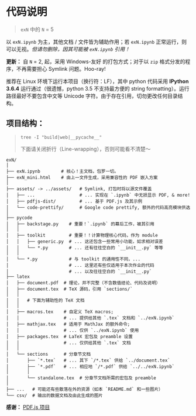 # 代码说明
> `exN` 中的 `N` = 5

以 `exN.ipynb` 为主，其他文档 / 文件皆为辅助作用；若 `exN.ipynb` 正常运行，则可以无视。*但请勿删除，因其可能被 `exN.ipynb` 引用！*

**更新：** 自 `N` = 2, 起，采用 Windows-友好 的打包方式；对于以 `zip` 格式分发的程序，不再需要担心 Symlink 问题。Hoo-ray!

推荐在 Linux 环境下运行本项目（换行符：LF），其中 python 代码采用 **IPython 3.6.4** 运行通过（很遗憾，python 3.5 不支持最方便的 string formatting）。运行路径最好不要包含中文等 Unicode 字符。由于存在引用，切勿更改任何目录结构。

## 项目结构：
> `tree -I "build|web|__pycache__"`
>
> 下面请关闭折行（Line-wrapping），否则可能看不清楚～

    exN/
    │
    ├── exN.ipynb        # 核心！主文档，包罗一切。
    ├── exN_mini.html    # 由上一文件生成，采用兼容性的 PDF 嵌入方案
    │
    ├── assets/ -> ../assets/   # Symlink, 打包时将以源文件覆盖
    │   ├── ...                 # ... 实现在 `.ipynb` 中无损显示 PDF, & more!
    │   ├── pdfjs-dist/         # ... 基于 PDF.js 及其示例
    │   └── code-prettify/      # Google code prettify, 额外的代码高亮模块供选
    │
    ├── pycode
    │   ├── backstage.py    # 重要！`.ipynb` 的幕后工作，被其引用
    │   │
    │   ├── toolkit         # 重要！！计算物理核心代码，作为 module
    │   │   ├── generic.py  # ... 这还包含一些常用小功能，如求相对误差
    │   │   └── *.py        # ... 还有往往空白的 `__init__.py` 等等
    │   │
    │   └── *.py            # 与 toolkit 的通用性不同，...
    │                       # ... 这里还有些仅适用于本次作业的代码
    │                       # ... 以及往往空白的 `__init__.py`
    ├── latex
    │   ├── document.pdf  # 理论，并不完整（不含数值结论、代码及说明）
    │   ├── document.tex  # TeX 源码，引用 `sections/`
    │   │
    │   │   # 下面为辅助性的 TeX 文档
    │   │
    │   ├── macros.tex    # 自定义 TeX macros;
    │   │                 # ... 提供给其他 `.tex` 文档和 `../exN.ipynb`
    │   ├── mathjax.tex   # 适用于 MathJax 的额外命令;
    │   │                 # ... 仅供 `../exN.ipynb` 使用
    │   ├── packages.tex  # LaTeX 宏包及 preamble 设置
    │   │                 # ... 仅供给其他 `.tex` 文档
    │   │
    │   └── sections      # 分章节文档
    │       ├── `*.tex`   # ... 其下 `/*.tex` 供给 `../document.tex`
    │       ├── `*.pdf`   # ... 相应地 `/*.pdf` 供给 `../../exN.ipynb`
    │       │
    │       └── standalone.tex  # 分章节文档所需的宏包及 preamble
    │
    ├── ...   # 可能还有些散落在外的资源（如本 `README.md` 和一些图片）
    └── csv/  # 输出的数据文档及由此生成的图片

**感谢：** [PDF.js 项目](https://github.com/mozilla/pdf.js/)
